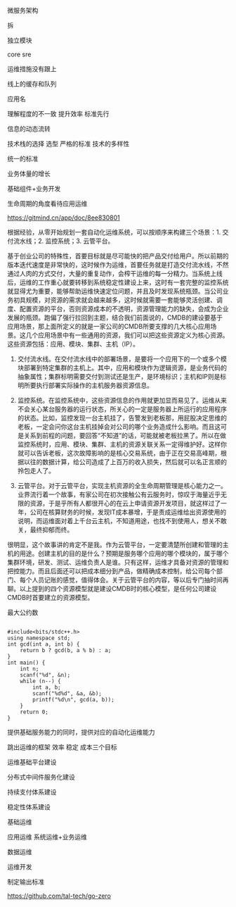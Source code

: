 


微服务架构

拆

独立模块

core sre



运维措施没有跟上

线上的缓存和队列

应用名

理解程度的不一致  提升效率 标准先行


信息的动态流转



技术栈的选择 选型 严格的标准 技术的多样性

统一的标准

业务体量的增长

基础组件+业务开发


生命周期的角度看待应用运维


https://gitmind.cn/app/doc/8ee830801




根据经验，从零开始规划一套自动化运维系统，可以按顺序来构建三个场景：1. 交付流水线；2. 监控系统；3. 云管平台。

基于创业公司的特殊性，首要目标就是尽可能快的把产品交付给用户。所以前期的版本迭代速度是非常快的，这时候作为运维，首要任务就是打造交付流水线，不然通过人肉的方式交付，大量的重复动作，会榨干运维的每一分精力。当系统上线后，运维的工作重心就要转移到系统稳定性建设上来，这时有一套完整的监控系统就显得尤为重要，能够帮助运维快速定位问题，并且及时发现系统瓶颈。当公司业务初具规模，对资源的需求就会越来越多，这时候就需要一套能够灵活创建、调度、配置资源的平台，否则资源成本的不透明，资源管理能力的缺失，会成为企业发展的瓶颈。跑偏了强行拉回到主题，结合我们前面说的，CMDB的建设要基于应用场景，那上面所定义的就是一家公司的CMDB所要支撑的几大核心应用场景。这几个应用场景中有一些通用的资源，我们可以把这些资源定义为核心资源。这些资源包括：应用、模块、集群、主机（IP）。

1. 交付流水线。在交付流水线中的部署场景，是要将一个应用下的一个或多个模块部署到特定集群的主机上。其中，应用和模块作为逻辑资源，是业务代码的抽象属性；集群标明需要交付到测试还是生产，是环境标识；主机和IP则是标明所要执行部署实际操作的主机服务器资源信息。

2. 监控系统。在监控系统中，这些资源信息的作用就更加显而易见了。运维从来不会关心某台服务器的运行状态，所关心的一定是服务器上所运行的应用程序的状态。比如，监控发现一台主机挂了，告警发到老板那，用屁股决定思维的老板，一定会问你这台主机挂掉会对公司的哪个业务造成什么影响。而且这可是关系到前程的问题，要回答“不知道”的话，可能就被老板拉黑了。所以在做监控系统时，应用、模块、集群、主机的资源关联关系一定得维护好。这样你就可以告诉老板，这次故障影响的是核心交易系统，由于正在交易高峰期，根据以往的数据计算，给公司造成了上百万的收入损失，然后就可以名正言顺的拎包走人了。

3. 云管平台。对于云管平台，实现主机资源的全生命周期管理是核心能力之一。业界流行着一个故事，有家公司在初次接触公有云服务时，惊叹于海量近乎无限的资源，于是乎所有人都很开心的在云上申请资源开发项目，就这样过了一年，公司在核算财务的时候，发现IT成本暴增，于是责成运维给出资源使用的说明，而运维面对着上千台云主机，不知道用途，也找不到使用人，想关不敢关，最终抑郁而终。

很明显，这个故事讲的肯定不是我。作为云管平台，一定要清楚所创建和管理的主机的用途。创建主机的目的是什么？预期是服务哪个应用的哪个模块的，属于哪个集群环境，研发、测试、运维负责人是谁。只有这样，运维才具备对资源的管理和把控能力。而且后面还可以把成本细分到产品，做精确成本控制，给公司每个部门、每个人员记账的感觉，值得体会。关于云管平台的内容，等以后专门抽时间再聊。以上提到的四个资源模型就是建设CMDB时的核心模型，是任何公司建设CMDB时首要建立的资源模型。


最大公约数

```

#include<bits/stdc++.h>
using namespace std;
int gcd(int a, int b) {
    return b ? gcd(b, a % b) : a;
}
int main() {
    int n;
    scanf("%d", &n);
    while (n--) {
        int a, b;
        scanf("%d%d", &a, &b);
        printf("%d\n", gcd(a, b));
    }
    return 0;
}
```



提供基础服务能力的同时，提供对应的自动化运维能力

跳出运维的框架  效率 稳定 成本三个目标


运维基础平台建设

分布式中间件服务化建设

持续支付体系建设

稳定性体系建设


基础运维

应用运维 系统运维+业务运维

数据运维

运维开发


制定输出标准


https://github.com/tal-tech/go-zero



